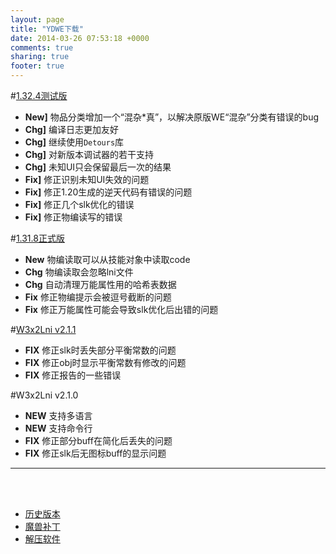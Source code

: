 ```yaml
---
layout: page
title: "YDWE下载"
date: 2014-03-26 07:53:18 +0000
comments: true
sharing: true
footer: true
---
```


#[1.32.4测试版](https://pan.baidu.com/s/1lRZNFGDw5P2ZRW2ttgyqbg)

* **New]** 物品分类增加一个“混杂*真”，以解决原版WE“混杂”分类有错误的bug
* **Chg]** 编译日志更加友好
* **Chg]** 继续使用`Detours`库
* **Chg]** 对新版本调试器的若干支持
* **Chg]** 未知UI只会保留最后一次的结果
* **Fix]** 修正识别未知UI失效的问题
* **Fix]** 修正1.20生成的逆天代码有错误的问题
* **Fix]** 修正几个slk优化的错误
* **Fix]** 修正物编读写的错误

#[1.31.8正式版](http://pan.baidu.com/s/1pLBeFrX)

* **New** 物编读取可以从技能对象中读取code
* **Chg** 物编读取会忽略lni文件
* **Chg** 自动清理万能属性用的哈希表数据
* **Fix** 修正物编提示会被逗号截断的问题
* **Fix** 修正万能属性可能会导致slk优化后出错的问题


#[W3x2Lni v2.1.1]( https://pan.baidu.com/s/1ap97Xp2S4QI0Liz0_zKcwg)

* **FIX** 修正slk时丢失部分平衡常数的问题
* **FIX** 修正obj时显示平衡常数有修改的问题
* **FIX** 修正报告的一些错误
    
#W3x2Lni v2.1.0

* **NEW** 支持多语言
* **NEW** 支持命令行
* **FIX** 修正部分buff在简化后丢失的问题
* **FIX** 修正slk后无图标buff的显示问题
     
---

<br><br>

* [历史版本](http://pan.baidu.com/share/link?shareid=401650&uk=3389291567)
* [魔兽补丁](http://pan.baidu.com/share/link?shareid=401621&uk=3389291567)
* [解压软件](http://sparanoid.com/lab/7z/)
